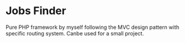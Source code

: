 # Jobs Finder

Pure PHP framework by myself following the MVC design pattern with specific routing system. Canbe used for a small project.
